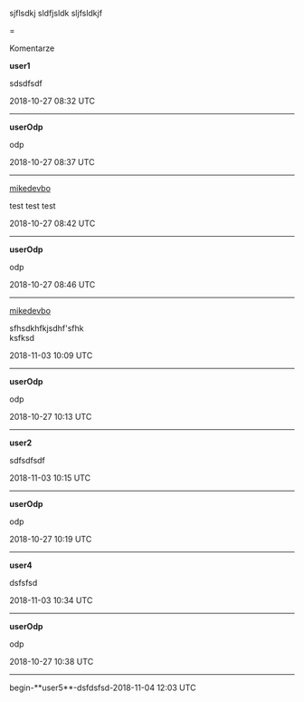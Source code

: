 sjflsdkj
sldfjsldk
sljfsldkjf

=

Komentarze

**user1**

sdsdfsdf

2018-10-27 08:32 UTC

---
<p />

**userOdp**

odp

2018-10-27 08:37 UTC

---
<p />

[mikedevbo](https://ddtd.pl)

test test test

2018-10-27 08:42 UTC

---
<p />

**userOdp**

odp

2018-10-27 08:46 UTC

---
<p />

[mikedevbo](https://ddtd.pl)

sfhsdkhfkjsdhf'sfhk  
ksfksd

2018-11-03 10:09 UTC

---
<p />

**userOdp**

odp

2018-10-27 10:13 UTC

---
<p />

**user2**

sdfsdfsdf

2018-11-03 10:15 UTC

---
<p />

**userOdp**

odp

2018-10-27 10:19 UTC

---
<p />

**user4**

dsfsfsd

2018-11-03 10:34 UTC

---
<p />

**userOdp**

odp

2018-10-27 10:38 UTC

---
<p />
begin-**user5**-dsfdsfsd-2018-11-04 12:03 UTC